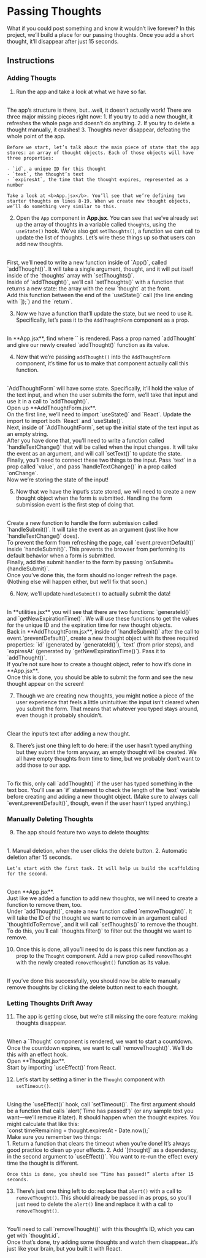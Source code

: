 # Passing Thoughts

What if you could post something and know it wouldn’t live forever? In this project, we’ll build a place for our passing thoughts. Once you add a short thought, it’ll disappear after just 15 seconds.

## Instructions

### Adding Thougts

1. Run the app and take a look at what we have so far.
<br>
The app’s structure is there, but…well, it doesn’t actually work! There are three major missing pieces right now:
    1. If you try to add a new thought, it refreshes the whole page and doesn’t do anything.
    2. If you try to delete a thought manually, it crashes!
    3. Thoughts never disappear, defeating the whole point of the app.

    Before we start, let’s talk about the main piece of state that the app stores: an array of thought objects. Each of those objects will have three properties:

    - `id`, a unique ID for this thought
    - `text`, the thought’s text
    - `expiresAt`, the time that the thought expires, represented as a number

    Take a look at <b>App.jsx</b>. You’ll see that we’re defining two starter thoughts on lines 8-19. When we create new thought objects, we’ll do something very similar to this.

2. Open the `App` component in **App.jsx**. You can see that we’ve already set up the array of thoughts in a variable called `thoughts`, using the `useState()` hook. We’ve also got `setThoughts()`, a function we can call to update the list of thoughts. Let’s wire these things up so that users can add new thoughts.
<br>
First, we’ll need to write a new function inside of `App()`, called `addThought()`. It will take a single argument, thought, and it will put itself inside of the `thoughts` array with `setThoughts()`.
<br>
Inside of `addThought()`, we’ll call `setThoughts()` with a function that returns a new state: the array with the new `thought` at the front.
<br>
Add this function between the end of the `useState()` call (the line ending with `]);`) and the `return`.

3. Now we have a function that’ll update the state, but we need to use it. Specifically, let’s pass it to the `AddThoughtForm` component as a prop.
<br>
In **App.jsx**, find where `<AddThoughtForm>` is rendered. Pass a prop named `addThought` and give our newly created `addThought()` function as its value.

4. Now that we’re passing `addThought()` into the `AddThoughtForm` component, it’s time for us to make that component actually call this function.
<br>
`AddThoughtForm` will have some state. Specifically, it’ll hold the value of the text input, and when the user submits the form, we’ll take that input and use it in a call to `addThought()`.
<br>
Open up **AddThoughtForm.jsx**.
<br>
On the first line, we’ll need to import `useState()` and `React`. Update the import to import both `React` and `useState()`.
<br>
Next, inside of `AddThoughtForm`, set up the initial state of the text input as an empty string.
<br>
After you have done that, you’ll need to write a function called `handleTextChange()` that will be called when the input changes. It will take the event as an argument, and will call `setText()` to update the state.
<br>
Finally, you’ll need to connect these two things to the input. Pass `text` in a prop called `value`, and pass `handleTextChange()` in a prop called `onChange`.
<br>
Now we’re storing the state of the input!

5. Now that we have the input’s state stored, we will need to create a new thought object when the form is submitted. Handling the form submission event is the first step of doing that.
<br>
Create a new function to handle the form submission called `handleSubmit()`. It will take the event as an argument (just like how `handleTextChange()` does).
<br>
To prevent the form from refreshing the page, call `event.preventDefault()` inside `handleSubmit()`. This prevents the browser from performing its default behavior when a form is submitted.
<br>
Finally, add the submit handler to the form by passing `onSubmit={handleSubmit}`.
<br>
Once you’ve done this, the form should no longer refresh the page. (Nothing else will happen either, but we’ll fix that soon.)

6. Now, we’ll update `handleSubmit()` to actually submit the data!
<br>
In **utilities.jsx** you will see that there are two functions: `generateId()` and `getNewExpirationTime()`. We will use these functions to get the values for the unique ID and the expiration time for new thought objects.
<br>
Back in **AddThoughtForm.jsx**, inside of `handleSubmit()` after the call to event.`preventDefault()`, create a new thought object with its three required properties: `id` (generated by `generateId()`), `text` (from prior steps), and `expiresAt` (generated by `getNewExpirationTime()`). Pass it to `addThought()`.
<br>
If you’re not sure how to create a thought object, refer to how it’s done in **App.jsx**.
<br>
Once this is done, you should be able to submit the form and see the new thought appear on the screen!

7. Though we are creating new thoughts, you might notice a piece of the user experience that feels a little unintuitive: the input isn’t cleared when you submit the form. That means that whatever you typed stays around, even though it probably shouldn’t.
<br>
Clear the input’s text after adding a new thought.

8. There’s just one thing left to do here: if the user hasn’t typed anything but they submit the form anyway, an empty thought will be created. We all have empty thoughts from time to time, but we probably don’t want to add those to our app.
<br>
To fix this, only call `addThought()` if the user has typed something in the text box. You’ll use an `if` statement to check the length of the `text` variable before creating and adding a new thought object. (Make sure to always call `event.preventDefault()`, though, even if the user hasn’t typed anything.)

### Manually Deleting Thoughts

9. The app should feature two ways to delete thoughts:
<br>
    1. Manual deletion, when the user clicks the delete button.
    2. Automatic deletion after 15 seconds.

    Let’s start with the first task. It will help us build the scaffolding for the second.
<br>
Open **App.jsx**.
<br>
Just like we added a function to add new thoughts, we will need to create a function to remove them, too.
<br>
Under `addThought()`, create a new function called `removeThought()`. It will take the ID of the thought we want to remove in an argument called `thoughtIdToRemove`, and it will call `setThoughts()` to remove the thought.
<br>
To do this, you’ll call `thoughts.filter()` to filter out the thought we want to remove.

10. Once this is done, all you’ll need to do is pass this new function as a prop to the `Thought` component. Add a new prop called `removeThought` with the newly created `removeThought()` function as its value.
<br>
If you’ve done this successfully, you should now be able to manually remove thoughts by clicking the delete button next to each thought.

### Letting Thoughts Drift Away

11. The app is getting close, but we’re still missing the core feature: making thoughts disappear.
<br>
When a `Thought` component is rendered, we want to start a countdown. Once the countdown expires, we want to call `removeThought()`. We’ll do this with an effect hook.
<br>
Open **Thought.jsx**.
<br>
Start by importing `useEffect()` from React.

12. Let’s start by setting a timer in the `Thought` component with `setTimeout()`.
<br>
Using the `useEffect()` hook, call `setTimeout()`. The first argument should be a function that calls `alert('Time has passed!')` (or any sample text you want—we’ll remove it later). It should happen when the thought expires. You might calculate that like this:
<br>
`const timeRemaining = thought.expiresAt - Date.now();`
<br>
Make sure you remember two things:
<br>
    1. Return a function that clears the timeout when you’re done! It’s always good practice to clean up your effects.
    2. Add `[thought]` as a dependency, in the second argument to `useEffect()`. You want to re-run the effect every time the thought is different.

    Once this is done, you should see “Time has passed!” alerts after 15 seconds.

13. There’s just one thing left to do: replace that `alert()` with a call to `removeThought()`. This should already be passed in as props, so you’ll just need to delete the `alert()` line and replace it with a call to `removeThought()`.
<br>
You’ll need to call `removeThought()` with this thought’s ID, which you can get with `thought.id`.
<br>
Once that’s done, try adding some thoughts and watch them disappear…it’s just like your brain, but you built it with React.